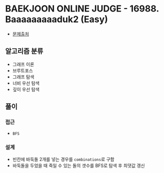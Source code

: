 # BAEKJOON ONLINE JUDGE - 16988. Baaaaaaaaaduk2 (Easy)

- [문제출처](https://www.acmicpc.net/problem/16988 '16988. Baaaaaaaaaduk2 (Easy)')

## 알고리즘 분류

- 그래프 이론
- 브루트포스
- 그래프 탐색
- 너비 우선 탐색
- 깊이 우선 탐색

## 풀이

### 접근

- `BFS`

### 설계

- 빈칸에 바둑돌 2개를 넣는 경우를 `combinations`로 구함
- 바둑돌을 두었을 때 죽일 수 있는 돌의 갯수를 BFS로 탐색 후 최댓값 갱신
